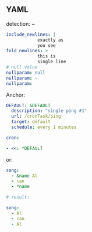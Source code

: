 YAML
-

detection: ~

````yaml
include_newlines: |
            exactly as
            you see
fold_newlines: >
            this is
            single line
# null value
nullparam: null
nullparam: ~
nullparam:
````

Anchor:
````yaml
DEFAULT: &DEFAULT
  description: "single ping #1"
  url: /cronTask/ping
  target: default
  schedule: every 1 minutes

cron:

- <<: *DEFAULT
````
or:
````yaml
song:
  - &name Al
  - can
  - *name

# result:

song:
  - Al
  - can
  - Al
````
